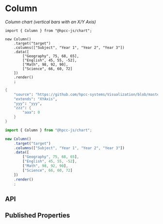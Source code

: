 # Column

_Column chart (vertical bars with an X/Y Axis)_

```sample-code
import { Column } from "@hpcc-js/chart";

new Column()
    .target("target")
    .columns(["Subject", "Year 1", "Year 2", "Year 3"])
    .data([
        ["Geography", 75, 68, 65],
        ["English", 45, 55, -52],
        ["Math", 98, 92, 90],
        ["Science", 66, 60, 72]
    ])
    .render()
    ;
```

```meta
{
    "source": "https://github.com/hpcc-systems/Visualization/blob/master/packages/chart/src/Column.ts#L10",
    "extends": "XYAxis",
    "yyy": "yyy",
    "zzz": {
        "aaa": 0
    }
}
```

```javascript
import { Column } from "@hpcc-js/chart";

new Column()
    .target("target")
    .columns(["Subject", "Year 1", "Year 2", "Year 3"])
    .data([
        ["Geography", 75, 68, 65],
        ["English", 45, 55, -52],
        ["Math", 98, 92, 90],
        ["Science", 66, 60, 72]
    ])
    .render()
    ;
```

## API

## Published Properties
```@hpcc-js/chart:Column
```
